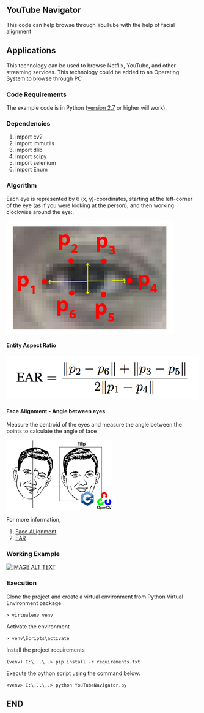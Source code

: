 ## YouTube Navigator
This code can help browse through YouTube with the help of facial alignment

## Applications
This technology can be used to browse Netflix, YouTube, and other streaming services. This technology could be added to an Operating System to browse through PC


### Code Requirements
The example code is in Python ([version 2.7](https://www.python.org/download/releases/2.7/) or higher will work). 

### Dependencies

1) import cv2
2) import immutils
3) import dlib
4) import scipy
5) import selenium
6) import Enum


### Algorithm

Each eye is represented by 6 (x, y)-coordinates, starting at the left-corner of the eye (as if you were looking at the person), and then working clockwise around the eye:.

<img src="https://github.com/rajaashok/YoutubeNavigator/blob/master/eye1.jpg">

#### Entity Aspect Ratio

<img src="https://github.com/rajaashok/YoutubeNavigator/blob/master/eye2.png">

#### Face Alignment - Angle between eyes
Measure the centroid of the eyes and measure the angle between the points to calculate the angle of face

<img src="https://github.com/rajaashok/YoutubeNavigator/blob/master/alignment.png">

For more information,
1) [Face ALignment](https://www.pyimagesearch.com/2017/05/22/face-alignment-with-opencv-and-python/)
2) [EAR](https://www.pyimagesearch.com/2017/05/08/drowsiness-detection-opencv/)

### Working Example

[![IMAGE ALT TEXT](http://img.youtube.com/vi/_xpUlCTfYao/0.jpg)](http://www.youtube.com/watch?v=_xpUlCTfYao "YouTubeNavigator")


### Execution
Clone the project and create a virtual environment from Python Virtual Environment package 

```
> virtualenv venv
```

Activate the environment 

```
> venv\Scripts\activate
```

Install the project requirements

```
(venv) C:\...\..> pip install -r requirements.txt
```


Execute the python script using the command below:

```
<venv> C:\...\..> python YouTubeNavigator.py
```

## END 
